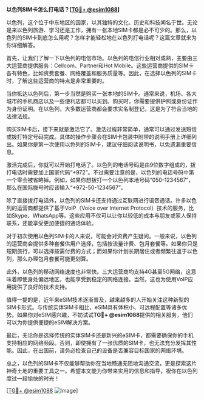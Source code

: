 **以色列SIM卡怎么打电话？[[TG💪+ @esim1088](https://t.me/s/esim1088)]**

以色列，这个位于中东地区的国家，以其独特的文化、历史和科技闻名于世。无论是来以色列旅游、学习还是工作，拥有一张本地SIM卡都是必不可少的。那么，以色列的SIM卡到底怎么用呢？怎样才能轻松地在以色列打电话呢？这篇文章就来为你详细解答。

首先，让我们了解一下以色列的电信市场。以色列的电信行业相对成熟，主要由三大运营商提供服务：Cellcom、Partner和Hot Mobile。这些运营商提供的SIM卡各有特色，比如资费套餐、网络覆盖和服务质量等。因此，在选择以色列的SIM卡时，了解这些运营商的特点是非常重要的。

当你抵达以色列后，第一步当然是购买一张本地的SIM卡。通常来说，机场、各大城市的手机商店以及一些便利店都可以买到。购买时，你需要提供护照或身份证作为身份证明。在以色列，大多数运营商都会要求实名制登记，这是为了符合当地的法律法规。

购买SIM卡后，接下来就是激活它了。激活过程非常简单，通常可以通过发送短信或拨打特定号码完成。具体的操作步骤会在SIM卡包装中附带的说明手册上详细列出。如果你是第一次使用以色列的SIM卡，建议仔细阅读说明书，以免遗漏重要信息。

激活完成后，你就可以开始打电话了。以色列的电话号码是由9位数字组成的，拨打电话时需要加上国家代码“+972”。不过需要注意的是，以色列的电话号码中第一个零会被省略掉。例如，如果你想拨打一个以色列本地号码“050-1234567”，那么在国际拨号时应该输入“+972-50-1234567”。

除了直接拨打电话外，以色列的SIM卡还支持通过互联网进行语音通话。许多以色列的运营商都提供了基于VoIP（Voice over Internet Protocol）技术的服务，比如Skype、WhatsApp等。这些应用不仅可以让你以较低的成本与朋友或家人保持联系，还能享受更加便捷的通话体验。

对于初次使用以色列SIM卡的人来说，可能会对资费产生疑问。一般来说，以色列的运营商会提供多种套餐供用户选择，包括按流量计费、包月套餐等。如果你只是短期旅行，可以选择按需付费的方式；而如果你计划长期居住或者频繁往返于以色列，那么办理包月套餐可能更划算。

此外，以色列的移动网络速度也非常快。三大运营商均支持4G甚至5G网络，这意味着即使身处偏远地区，也能享受到稳定的网络连接。当然，这也为使用VoIP应用提供了良好的技术支持。

值得一提的是，近年来eSIM技术逐渐普及，越来越多的人开始关注这种新型的SIM卡形式。与传统实体SIM卡相比，eSIM具有体积小、可远程配置等诸多优势。如果你对eSIM感兴趣，不妨试试**TG💪+ @esim1088**提供的相关服务，他们可以为你提供便捷的eSIM解决方案。

最后，无论你是选择传统的实体SIM卡还是新兴的eSIM卡，都需要确保你的手机支持相应的网络频段。否则，即使拥有了一张优质的SIM卡，也无法充分发挥其性能。因此，在出国前，请务必检查自己的设备是否兼容目标国家的网络环境。

总之，以色列的SIM卡不仅能够帮助你在当地畅通无阻地沟通交流，更是探索这片神奇土地的重要工具之一。希望本文能为你带来实用的信息和指导，祝你在以色列度过一段愉快的时光！

[[TG💪+ @esim1088](https://t.me/s/esim1088) ![Image](https://i.postimg.cc/4NQfJmqS/Snipaste-2025-05-13-00-14-12.png)]